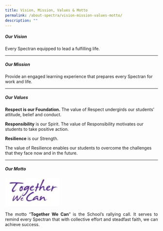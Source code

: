 ```yaml
---
title: Vision, Mission, Values & Motto
permalink: /about-spectra/vision-mission-values-motto/
description: ""
---
```

##### **Our Vision**

Every Spectran equipped to lead a fulfilling life.&nbsp;

***

##### **Our Mission**

Provide an engaged learning experience that prepares every Spectran for work and life.

***

##### **Our Values**

**Respect is our Foundation.**
The value of Respect undergirds our students’ attitude, belief and conduct.

**Responsibility**&nbsp;is our Spirit.
The value of Responsibility motivates our students to take positive action.

**Resilience**&nbsp;is our Strength.

The value of Resilience enables our students to overcome the challenges that they face now and in the future.

***

##### **Our Motto**
<img style="width:180px" src="/images/School-Motto.jpg">

<p></p><p align="justify">The motto “<b>Together We Can</b>” is the School’s rallying call. It serves to remind every Spectran that with collective effort and steadfast faith, we can achieve success.</p>